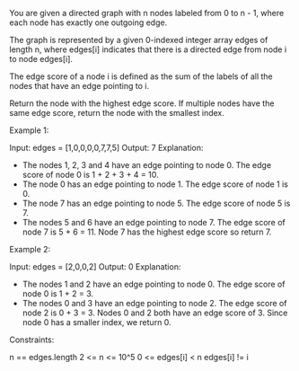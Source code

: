 You are given a directed graph with n nodes labeled from 0 to n - 1, where
each node has exactly one outgoing edge.

The graph is represented by a given 0-indexed integer array edges of length
n, where edges[i] indicates that there is a directed edge from node i to node
edges[i].

The edge score of a node i is defined as the sum of the labels of all the
nodes that have an edge pointing to i.

Return the node with the highest edge score. If multiple nodes have the same
edge score, return the node with the smallest index.


Example 1:


Input: edges = [1,0,0,0,0,7,7,5]
Output: 7
Explanation:
- The nodes 1, 2, 3 and 4 have an edge pointing to node 0. The edge score of
node 0 is 1 + 2 + 3 + 4 = 10.
- The node 0 has an edge pointing to node 1. The edge score of node 1 is 0.
- The node 7 has an edge pointing to node 5. The edge score of node 5 is 7.
- The nodes 5 and 6 have an edge pointing to node 7. The edge score of node 7
is 5 + 6 = 11.
Node 7 has the highest edge score so return 7.


Example 2:


Input: edges = [2,0,0,2]
Output: 0
Explanation:
- The nodes 1 and 2 have an edge pointing to node 0. The edge score of node 0
is 1 + 2 = 3.
- The nodes 0 and 3 have an edge pointing to node 2. The edge score of node 2
is 0 + 3 = 3.
Nodes 0 and 2 both have an edge score of 3. Since node 0 has a smaller index,
we return 0.



Constraints:


n == edges.length
2 <= n <= 10^5
0 <= edges[i] < n
edges[i] != i




